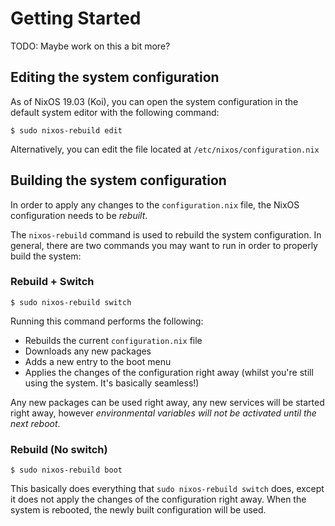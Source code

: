 # Getting Started

TODO: Maybe work on this a bit more?

## Editing the system configuration

As of NixOS 19.03 (Koi), you can open the system configuration in the default system editor with the following command:

```
$ sudo nixos-rebuild edit
```

Alternatively, you can edit the file located at `/etc/nixos/configuration.nix`


## Building the system configuration

In order to apply any changes to the `configuration.nix` file, the NixOS configuration needs to be _rebuilt_.

The `nixos-rebuild` command is used to rebuild the system configuration. In general, there are two commands you may want to run in order to properly build the system:

### Rebuild + Switch

```
$ sudo nixos-rebuild switch
```

Running this command performs the following:
- Rebuilds the current `configuration.nix` file
- Downloads any new packages
- Adds a new entry to the boot menu
- Applies the changes of the configuration right away (whilst you're still using the system. It's basically seamless!)

Any new packages can be used right away, any new services will be started right away, however _environmental variables will not be activated until the next reboot_.

### Rebuild (No switch)

```
$ sudo nixos-rebuild boot
```

This basically does everything that `sudo nixos-rebuild switch` does, except it does not apply the changes of the configuration right away. When the system is rebooted, the newly built configuration will be used.
